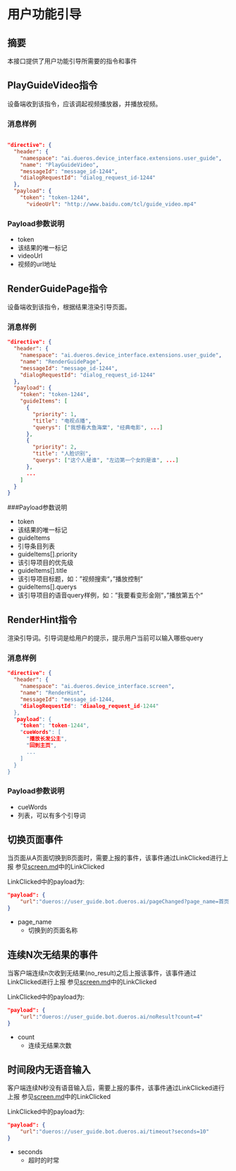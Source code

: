 # 用户功能引导

## 摘要

本接口提供了用户功能引导所需要的指令和事件


## PlayGuideVideo指令

设备端收到该指令，应该调起视频播放器，并播放视频。

### 消息样例

```json

"directive": {
  "header": {
    "namespace": "ai.dueros.device_interface.extensions.user_guide",
    "name": "PlayGuideVideo",
    "messageId": "message_id-1244",
    "dialogRequestId": "dialog_request_id-1244"
  },
  "payload": {
    "token": "token-1244",
      "videoUrl": "http://www.baidu.com/tcl/guide_video.mp4"
```
### Payload参数说明

- token
 - 该结果的唯一标记
- videoUrl
 - 视频的url地址

## RenderGuidePage指令

设备端收到该指令，根据结果渲染引导页面。

### 消息样例

```json
"directive": {
  "header": {
    "namespace": "ai.dueros.device_interface.extensions.user_guide",
    "name": "RenderGuidePage",
    "messageId": "message_id-1244",
    "dialogRequestId": "dialog_request_id-1244"
  },
  "payload": {
    "token": "token-1244",
    "guideItems": [
      {
        "priority": 1,
        "title": "电视点播",
        "querys": ["我想看大鱼海棠", "经典电影", ...]
      },
      {
        "priority": 2,
        "title": "人脸识别",
        "querys": ["这个人是谁", "左边第一个女的是谁", ...]
      },
      ...
    ]
  }
}
```

###Payload参数说明

- token
 - 该结果的唯一标记
- guideItems
 - 引导条目列表
- guideItems[].priority
 - 该引导项目的优先级
- guideItems[].title
 - 该引导项目标题，如：”视频搜索“，”播放控制“
- guideItems[].querys
 - 该引导项目的语音query样例，如：”我要看变形金刚“，”播放第五个“
    
    
## RenderHint指令

渲染引导词。引导词是给用户的提示，提示用户当前可以输入哪些query

### 消息样例
```json
"directive": {
  "header": {
    "namespace": "ai.dueros.device_interface.screen",
    "name": "RenderHint",
    "messageId": "message_id-1244,
    "dialogRequestId": "diaalog_request_id-1244"
  },
  "payload": {
    "token": "token-1244",
    "cueWords": [
      "播放长发公主",
      "回到主页",
      ...
    ]
  }
}
```
### Payload参数说明

- cueWords
 - 列表，可以有多个引导词
    

## 切换页面事件

当页面从A页面切换到B页面时，需要上报的事件，该事件通过LinkClicked进行上报
参见[screen.md](../screen-private.md)中的LinkClicked

LinkClicked中的payload为: 

```json
"payload": {
    "url":"dueros://user_guide.bot.dueros.ai/pageChanged?page_name=首页"
}
```

  - page_name
    - 切换到的页面名称



## 连续N次无结果的事件

当客户端连续n次收到无结果(no_result)之后上报该事件，该事件通过LinkClicked进行上报
参见[screen.md](../screen-private.md)中的LinkClicked

LinkClicked中的payload为: 

```json
"payload": {
    "url":"dueros://user_guide.bot.dueros.ai/noResult?count=4"
}
```

  - count
    - 连续无结果次数


## 时间段内无语音输入

客户端连续N秒没有语音输入后，需要上报的事件，该事件通过LinkClicked进行上报
参见[screen.md](../screen-private.md)中的LinkClicked

LinkClicked中的payload为: 

```json
"payload": {
    "url":"dueros://user_guide.bot.dueros.ai/timeout?seconds=10"
}
```

  - seconds
    - 超时的时常
